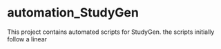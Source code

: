 # automation_StudyGen
This project contains automated scripts for StudyGen. the scripts initially follow a linear 
